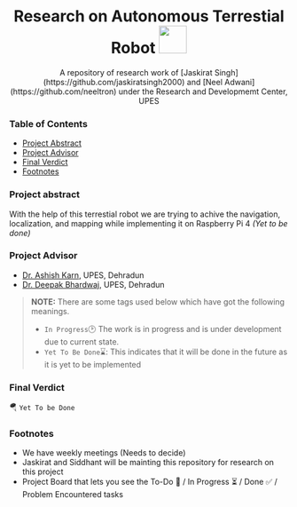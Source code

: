 <h1 align="center">Research on Autonomous Terrestial Robot <img src="https://media2.giphy.com/media/KB8MHRUq55wjXVwWyl/source.gif" width="50"></h1>

<p align="center">A repository of research work of [Jaskirat Singh](https://github.com/jaskiratsingh2000) and [Neel Adwani](https://github.com/neeltron) under the Research and Developmemt Center, UPES</p>

### Table of Contents
* [Project Abstract](#project-abstract)
* [Project Advisor](#project-advisor)
* [Final Verdict](#final-verdict)
* [Footnotes](#footnotes)

### Project abstract
With the help of this terrestial robot we are trying to achive the navigation, localization, and mapping while implementing it on Raspberry Pi 4 <i>(Yet to be done)</i>

### Project Advisor
* [Dr. Ashish Karn](https://www.upes.ac.in/schools-faculty/engineering/electrical-electronics/dr-ashish-karn), UPES, Dehradun
* [Dr. Deepak Bhardwaj](https://www.upes.ac.in/schools-faculty/engineering/mechanical/deepak-bhardwaj), UPES, Dehradun

> **NOTE:** There are some tags used below which have got the following meanings.
> * `In Progress`:clock2: The work is in progress and is under development due to current state.
> * `Yet To Be Done`:hourglass:: This indicates that it will be done in the future as it is yet to be implemented

### Final Verdict
:parachute: `Yet To be Done`

### Footnotes
* We have weekly meetings (Needs to decide)
* Jaskirat and Siddhant will be mainting this repository for research on this project
* Project Board that lets you see the To-Do 📝 / In Progress ⏳ / Done ✅ / Problem Encountered tasks
